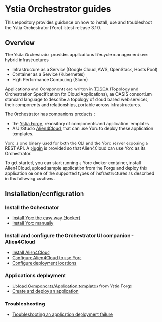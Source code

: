 # Ystia Orchestrator guides

This repository provides guidance on how to install, use and troubleshoot the Ystia Orchestrator (Yorc) latest release 3.1.0.

## Overview

The Ystia Orchestrator provides applications lifecycle management over hybrid infrastructures​:
  * Infrastructure as a Service (Google Cloud, AWS, OpenStack, Hosts Pool)​
  * Container as a Service (Kubernetes)​
  * High Performance Computing (Slurm)

Applications and Components are written in [TOSCA](http://docs.oasis-open.org/tosca/TOSCA-Simple-Profile-YAML/v1.2/TOSCA-Simple-Profile-YAML-v1.2.html)
(Topology and Orchestration Specification for Cloud Applications), an OASIS consortium
standard language  to describe a topology of cloud based web services, their
components and relationships, portable across infrastructures.

The Orchestrator has companions products :
- the [Ystia Forge](https://github.com/ystia/forge/tree/v2.1.0/org/ystia), repository of components and application templates 
- A UI/Studio [Alien4Cloud](https://github.com/alien4cloud/alien4cloud/tree/2.1.0), that can use Yorc to deploy these application templates.

Yorc is one binary used for both the CLI and the Yorc server exposing a REST API.
A [plugin](https://github.com/ystia/yorc-a4c-plugin/tree/v3.1.0) is provided so that Alien4Cloud can use Yorc as its Orchestrator.

To get started, you can start running a Yorc docker container, install Alien4Cloud,
upload sample application from the Forge and deploy this application on one of the 
supported types of insfrastructures as described in the following sections.

## Installation/configuration

### Install the Ochestrator

  * [Install Yorc the easy way (docker)](docs/install/install_yorc_docker.md)
  * [Install Yorc manually](docs/install/install_yorc_manually.md)

### Install and configure the Orchestrator UI companion - Alien4Cloud

  * [Install Alien4Cloud](docs/install/install_a4c.md)
  * [Configure Alien4Cloud to use Yorc](docs/install/configure_a4c_yorc.md)
  * [Configure deployment locations](docs/install/configure_a4c_yorc_locations.md)

### Applications deployment

  * [Upload Components/Application templates](docs/applications/upload_from_forge.md) from Ystia Forge
  * [Create and deploy an application](docs/applications/create_deploy.md)

### Troubleshooting

  * [Troubleshooting an application deployment failure](docs/troubleshooting/troubleshoot-deployment.md)
